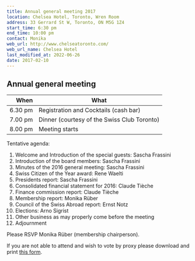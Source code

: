 ```yaml
---
title: Annual general meeting 2017
location: Chelsea Hotel, Toronto, Wren Room
address: 33 Gerrard St W, Toronto, ON M5G 1Z4
start_time: 6:30 pm
end_time: 10:00 pm
contact: Monika
web_url: http://www.chelseatoronto.com/
web_url_name: Chelsea Hotel
last_modified_at: 2022-06-26
date: 2017-02-10
---
```


## Annual general meeting

| When    | What                                        |
| ------: | ------------------------------------------- |
| 6.30 pm | Registration and Cocktails (cash bar)       |
| 7.00 pm | Dinner (courtesy of the Swiss Club Toronto) |
| 8.00 pm | Meeting starts                              |

Tentative agenda:

1. Welcome and Introduction of the special guests: Sascha Frassini
2. Introduction of the board members: Sascha Frassini
3. Minutes of the 2016 general meeting: Sascha Frassini
4. Swiss Citizen of the Year award: Rene Waelti
5. Presidents report: Sascha Frassini
6. Consolidated financial statement for 2016: Claude Tièche
7. Finance commission report: Claude Tièche
8. Membership report: Monika Rüber
9. Council of the Swiss Abroad report: Ernst Notz
10. Elections: Arno Sigrist
11. Other business as may properly come before the meeting
12. Adjournment

Please RSVP Monika Rüber (membership chairperson).

If you are not able to attend and wish to vote by proxy please download and
print [this form][form].

[form]: </assets/pdf/2017-02-10-proxy-form.pdf>
